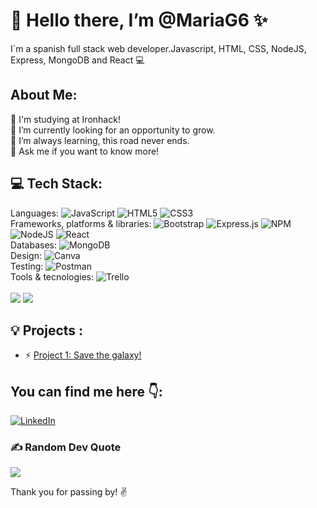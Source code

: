 # 👋 Hello there, I’m @MariaG6 ✨
I`m a spanish full stack web developer.Javascript, HTML, CSS, NodeJS, Express, MongoDB and React 💻 

##  About Me:
🚀 I'm studying at Ironhack! <br>
💞️ I’m currently looking for an opportunity to grow.<br>
🌱 I’m always learning, this road never ends.<br>
💬 Ask me if you want to know more!<br>


## 💻 Tech Stack:
Languages:
![JavaScript](https://img.shields.io/badge/javascript-%23323330.svg?style=plastic&logo=javascript&logoColor=%23F7DF1E)
![HTML5](https://img.shields.io/badge/html5-%23E34F26.svg?style=plastic&logo=html5&logoColor=white)
![CSS3](https://img.shields.io/badge/css3-%231572B6.svg?style=plastic&logo=css3&logoColor=white) 
<br>
Frameworks, platforms & libraries:
![Bootstrap](https://img.shields.io/badge/bootstrap-%23563D7C.svg?style=plastic&logo=bootstrap&logoColor=white)
![Express.js](https://img.shields.io/badge/express.js-%23404d59.svg?style=plastic&logo=express&logoColor=%2361DAFB)
![NPM](https://img.shields.io/badge/NPM-%23000000.svg?style=plastic&logo=npm&logoColor=white)
![NodeJS](https://img.shields.io/badge/node.js-6DA55F?style=plastic&logo=node.js&logoColor=white)
![React](https://img.shields.io/badge/react-%2320232a.svg?style=plastic&logo=react&logoColor=%2361DAFB)
<br>
Databases:
![MongoDB](https://img.shields.io/badge/MongoDB-%234ea94b.svg?style=plastic&logo=mongodb&logoColor=white)
<br>
Design:
![Canva](https://img.shields.io/badge/Canva-%2300C4CC.svg?style=plastic&logo=Canva&logoColor=white)
<br>
Testing:
![Postman](https://img.shields.io/badge/Postman-FF6C37?style=plastic&logo=postman&logoColor=white) 
<br>
Tools & tecnologies:
![Trello](https://img.shields.io/badge/Trello-%23026AA7.svg?style=plastic&logo=Trello&logoColor=white)<br><br>
<img src='https://camo.githubusercontent.com/61ccaa7fd5962acc1e505bf3492e34d5811c8316d86f07e0491fc69d8958b74b/68747470733a2f2f696d672e736869656c64732e696f2f62616467652f2d4769742d3030303f7374796c653d666f722d7468652d6261646765266c6f676f3d676974'>
<img src='https://camo.githubusercontent.com/851717fe1659e3f6c285f37a7793de4197340d3a5cf8fdcde12577cdcf2afcf9/68747470733a2f2f696d672e736869656c64732e696f2f62616467652f2d4769744875622d3030303f7374796c653d666f722d7468652d6261646765266c6f676f3d676974687562'>
<br>

## :bulb: Projects :
<ul>
  <li>⚡ <a href='https://github.com/MariaG6/save-the-galaxy'>Project 1: Save the galaxy!</a></li>
</ul>

## You can find me here 👇:
[![LinkedIn](https://img.shields.io/badge/LinkedIn-%230077B5.svg?logo=linkedin&logoColor=white)](https://linkedin.com/in/www.linkedin.com/in/maría-garcía-montes-89ab50228) 

### ✍️ Random Dev Quote
![](https://quotes-github-readme.vercel.app/api?type=horizontal&theme=light)

Thank you for passing by! ✌️
